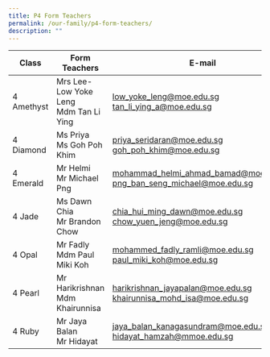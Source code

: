 ```yaml
---
title: P4 Form Teachers
permalink: /our-family/p4-form-teachers/
description: ""
---
```

| Class | Form Teachers | E-mail |
| -------- | -------- | -------- |
4 Amethyst | Mrs Lee-Low Yoke Leng<div>Mdm Tan Li Ying</div> | low_yoke_leng@moe.edu.sg<div>tan_li_ying_a@moe.edu.sg</div>
4 Diamond | Ms Priya<div>Ms Goh Poh Khim</div> | priya_seridaran@moe.edu.sg<div>goh_poh_khim@moe.edu.sg</div>
4 Emerald | Mr Helmi<div>Mr Michael Png</div> | mohammad_helmi_ahmad_bamad@moe.edu.sg<div>png_ban_seng_michael@moe.edu.sg</div>
4 Jade | Ms Dawn Chia<div>Mr Brandon Chow</div> | chia_hui_ming_dawn@moe.edu.sg<div>chow_yuen_jeng@moe.edu.sg</div>
4 Opal | Mr Fadly<div>Mdm Paul Miki Koh</div> | mohammed_fadly_ramli@moe.edu.sg<div>paul_miki_koh@moe.edu.sg</div>
4 Pearl | Mr Harikrishnan<div>Mdm Khairunnisa</div> | harikrishnan_jayapalan@moe.edu.sg<div>khairunnisa_mohd_isa@moe.edu.sg</div>
4 Ruby | Mr Jaya Balan<div>Mr Hidayat</div> | jaya_balan_kanagasundram@moe.edu.sg<div>hidayat_hamzah@mmoe.edu.sg</div>